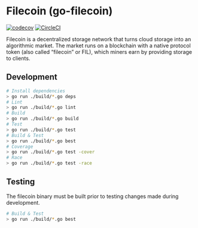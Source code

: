 # Filecoin (go-filecoin)

[![codecov](https://codecov.io/gh/filecoin-project/go-filecoin/branch/master/graph/badge.svg?token=J5QWYWkgHT)](https://codecov.io/gh/filecoin-project/go-filecoin)
[![CircleCI](https://circleci.com/gh/filecoin-project/go-filecoin.svg?style=svg&circle-token=5a9d1cb48788b41d98bdfbc8b15298816ec71fea)](https://circleci.com/gh/filecoin-project/go-filecoin)

Filecoin is a decentralized storage network that turns cloud storage into an algorithmic market. The
market runs on a blockchain with a native protocol token (also called “filecoin” or FIL), which miners earn
by providing storage to clients.

## Development

```sh
# Install dependencies
> go run ./build/*.go deps
# Lint
> go run ./build/*.go lint
# Build
> go run ./build/*.go build
# Test
> go run ./build/*.go test
# Build & Test
> go run ./build/*.go best
# Coverage
> go run ./build/*.go test -cover
# Race
> go run ./build/*.go test -race
```

## Testing
The filecoin binary must be built prior to testing changes made during development.
```sh
# Build & Test
> go run ./build/*.go best
```

